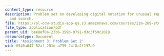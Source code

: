 ```yaml
---
content_type: resource
description: Problem set on developing digital notation for unusual repertories; similarity
  and search.
file: https://ol-ocw-studio-app-qa.s3.amazonaws.com/courses/21m-269-studies-in-western-music-history-quantitative-and-computational-approaches-to-music-history-spring-2012/8540a04752af281da79924f8a2f197a9_MIT21M_269S12_pset2.pdf
file_type: application/pdf
parent_uid: bee8ef0a-23b6-359b-9791-d3c3f59c2018
resourcetype: Document
title: 'Assignment 3: Problem Set 2'
uid: 8540a047-52af-281d-a799-24f8a2f197a9
---
```

